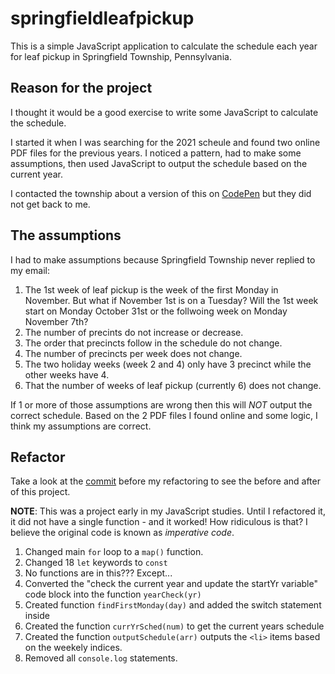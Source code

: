 # springfieldleafpickup

This is a simple JavaScript application to calculate the schedule each year for leaf pickup in Springfield Township, Pennsylvania.

## Reason for the project

I thought it would be a good exercise to write some JavaScript to calculate the schedule.

I started it when I was searching for the 2021 scheule and found two online PDF files for the previous years. I noticed a pattern, had to make some assumptions, then used JavaScript to output the schedule based on the current year.

I contacted the township about a version of this on [CodePen](https://codepen.io/jim-kernicky/pen/PoJqzMd) but they did not get back to me.

## The assumptions

I had to make assumptions because Springfield Township never replied to my email:

1. The 1st week of leaf pickup is the week of the first Monday in November. But what if November 1st is on a Tuesday? Will the 1st week start on Monday October 31st or the follwoing week on Monday November 7th?
1. The number of precints do not increase or decrease.
1. The order that precincts follow in the schedule do not change.
1. The number of precincts per week does not change.
1. The two holiday weeks (week 2 and 4) only have 3 precinct while the other weeks have 4.
1. That the number of weeks of leaf pickup (currently 6) does not change.

If 1 or more of those assumptions are wrong then this will _NOT_ output the correct schedule. Based on the 2 PDF files I found online and some logic, I think my assumptions are correct.

## Refactor

Take a look at the [commit](https://github.com/Kernix13/springfield-leaf-pickup/commit/8bfde6dc9e4ccb542d48f3f14f69b4e7795d3fc5) before my refactoring to see the before and after of this project.

**NOTE**: This was a project early in my JavaScript studies. Until I refactored it, it did not have a single function - and it worked! How ridiculous is that? I believe the original code is known as _imperative code_.

1. Changed main `for` loop to a `map()` function.
1. Changed 18 `let` keywords to `const`
1. No functions are in this??? Except...
1. Converted the "check the current year and update the startYr variable" code block into the function `yearCheck(yr)`
1. Created function `findFirstMonday(day)` and added the switch statement inside
1. Created the function `currYrSched(num)` to get the current years schedule
1. Created the function `outputSchedule(arr)` outputs the `<li>` items based on the weekely indices.
1. Removed all `console.log` statements.
